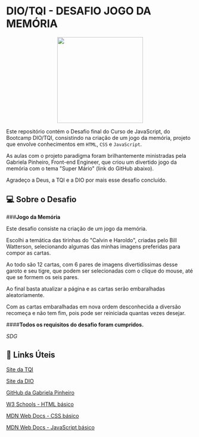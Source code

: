 # DIO/TQI - DESAFIO JOGO DA MEMÓRIA  
<p align="center">
  <img src="https://user-images.githubusercontent.com/106720974/172080330-3f404ef0-acc1-4a06-86ea-3549e3c694fa.png" width="230px" />
  </p>

Este repositório contém o Desafio final do Curso de JavaScript, do Bootcamp DIO/TQI, consistindo na criação de um jogo da memória, projeto que envolve conhecimentos em `HTML`, `CSS` e `JavaScript`.

As aulas com o projeto paradigma foram brilhantemente ministradas pela Gabriela Pinheiro, Front-end Engineer, que criou um divertido jogo da memória com o tema "Super Mário" (link do GitHub abaixo).

Agradeço a Deus, a TQI e a DIO por mais esse desafio concluído.

## :computer: Sobre o Desafio
###**Jogo da Memória**

Este desafio consiste na criação de um jogo da memória.

Escolhi a temática das tirinhas do "Calvin e Haroldo", criadas pelo Bill Watterson, selecionando algumas das minhas imagens preferidas para compor as cartas.

Ao todo são 12 cartas, com 6 pares de imagens divertidíssimas desse garoto e seu tigre, que podem ser selecionadas com o clique do mouse, até que se formem os seis pares.

Ao final basta atualizar a página e as cartas serão embaralhadas aleatoriamente. 

Com as cartas embaralhadas em nova ordem desconhecida a diversão recomeça e não tem fim, pois pode ser reiniciada quantas vezes desejar.

####**Todos os requisitos do desafio foram cumpridos.**

*SDG*

## :link: Links Úteis
[Site da TQI](https://www.tqi.com.br)

[Site da DIO](https://www.dio.me)

[GitHub da Gabriela Pinheiro](https://github.com/SpruceGabriela/jogo-da-memoria-dio)

[W3 Schools - HTML básico](https://www.w3schools.com/html/)

[MDN Web Docs - CSS básico](https://developer.mozilla.org/pt-BR/docs/Web/CSS)

[MDN Web Docs - JavaScript básico](https://developer.mozilla.org/docs/Web/JavaScript)
